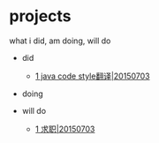 # projects
what i did, am doing, will do

* did
  * [1 java code style翻译|20150703](https://github.com/mvpanda/projects/blob/master/java-code-style.md)

* doing

* will do
  * [1 求职|20150703](https://github.com/mvpanda/projects/blob/master/apply-for-job.md)
